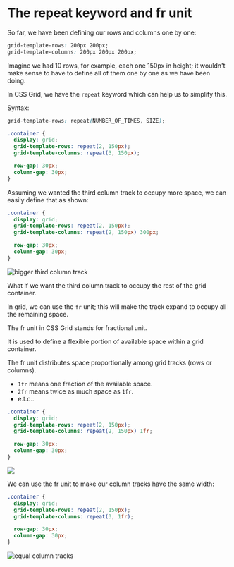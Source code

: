 # The repeat keyword and fr unit

So far, we have been defining our rows and columns one by one:

```CSS
grid-template-rows: 200px 200px;
grid-template-columns: 200px 200px 200px;
```

Imagine we had 10 rows, for example, each one 150px in height; it wouldn't make sense to have to define all of them
one by one as we have been doing.

In CSS Grid, we have the `repeat` keyword which can help us to simplify this.

Syntax:
```CSS
grid-template-rows: repeat(NUMBER_OF_TIMES, SIZE);
```

```CSS
.container {
  display: grid;
  grid-template-rows: repeat(2, 150px);
  grid-template-columns: repeat(3, 150px);

  row-gap: 30px;
  column-gap: 30px;
}
```

Assuming we wanted the third column track to occupy more space, we can easily define that as shown:

```CSS
.container {
  display: grid;
  grid-template-rows: repeat(2, 150px);
  grid-template-columns: repeat(2, 150px) 300px;

  row-gap: 30px;
  column-gap: 30px;
}
```
![bigger third column track](grid-bigger-third-column-track.png)

What if we want the third column track to occupy the rest of the grid container.

In grid, we can use the `fr` unit; this will make the track expand to occupy all the remaining space.

The fr unit in CSS Grid stands for fractional unit.

It is used to define a flexible portion of available space within a grid container.

The fr unit distributes space proportionally among grid tracks (rows or columns).

- `1fr` means one fraction of the available space.
- `2fr` means twice as much space as `1fr`.
- e.t.c..

```CSS
.container {
  display: grid;
  grid-template-rows: repeat(2, 150px);
  grid-template-columns: repeat(2, 150px) 1fr;

  row-gap: 30px;
  column-gap: 30px;
}
```

![](fr-unit-1.png)

We can use the fr unit to make our column tracks have the same width:

```CSS
.container {
  display: grid;
  grid-template-rows: repeat(2, 150px);
  grid-template-columns: repeat(3, 1fr);

  row-gap: 30px;
  column-gap: 30px;
}
```

![equal column tracks](equal-column-tracks.png)